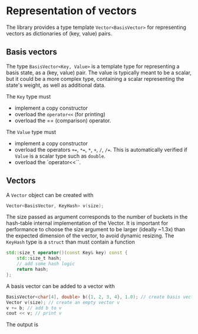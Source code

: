 # Representation of vectors

The library provides a type template `Vector<BasisVector>` for representing vectors as dictionaries of (key, value) pairs.

## Basis vectors

The type `BasisVector<Key, Value>` is a template type for representing a basis state, as a (key, value) pair. The value is typically meant to be a scalar, but it could be a more complex type, containing a scalar representing the state's weight, as well as additional data.

The `Key` type must

* implement a copy constructor
* overload the `operator<<` (for printing)
* overload the == (comparison) operator.

The `Value` type must

* implement a copy constructor
* overload the operators `+=`, `*=`, `*`, `+`, `/`, `/=`. This is automatically verified if `Value` is a scalar type such as `double`.
* overload the `operator<<``.

## Vectors

A `Vector` object can be created with

```c++
Vector<BasisVector, KeyHash> v(size);
```

The size passed as argument corresponds to the number of buckets in the hash-table internal implementation of the Vector. It is important for performance to choose the size argument to be larger (ideally ~1.3x) than the expected dimension of the vector, to avoid dynamic resizing.
The `KeyHash` type is a `struct` than must contain a function

```c++
std::size_t operator()(const Key& key) const {
    std::size_t hash;
    // add some hash logic
    return hash;
};
```

A basis vector can be added to a vector with

```c++
BasisVector<char[4], double> b({1, 2, 3, 4}, 1.0); // create basis vector b with key {1, 2, 3, 4} and value 1.0
Vector v(size); // create an empty vector v
v += b; // add b to v
cout << v; // print v
```

The output is

```sh

```
